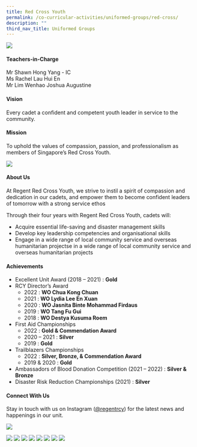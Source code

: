 ```yaml
---
title: Red Cross Youth
permalink: /co-curricular-activities/uniformed-groups/red-cross/
description: ""
third_nav_title: Uniformed Groups
---
```

![](/images/CCA/Red%20Cross%20Youth/RCYBanner%20-%202023.jpg)

#### Teachers-in-Charge  
Mr Shawn Hong Yang - IC  
Ms Rachel Lau Hui En  
Mr Lim Wenhao Joshua Augustine

#### Vision  
Every cadet a confident and competent youth leader in service to the community.

#### Mission 
To uphold the values of compassion, passion, and professionalism as members of Singapore’s Red Cross Youth.

![](/images/CCA/2022%20Red%20Cross%20Formal.jpg)

#### About Us

At Regent Red Cross Youth, we strive to instil a spirit of compassion and dedication in our cadets, and empower them to become confident leaders of tomorrow with a strong service ethos

Through their four years with Regent Red Cross Youth, cadets will:

*   Acquire essential life-saving and disaster management skills
*   Develop key leadership competencies and organisational skills
*   Engage in a wide range of local community service and overseas humanitarian projectse in a wide range of local community service and overseas humanitarian projects

#### Achievements

* Excellent Unit Award (2018 – 2021) : **Gold**
* RCY Director’s Award  
	* 2022 : **WO Chua Kong Chuan**
	* 2021 : **WO Lydia Lee En Xuan**
	* 2020 : **WO Jasnita Binte Mohammad Firdaus**
	* 2019 : **WO Tang Fu Gui**
	* 2018 : **WO Destya Kusuma Roem**
* First Aid Championships
	* 2022 : **Gold & Commendation Award**
	* 2020 – 2021 : **Silver**
	* 2019 : **Gold**
* Trailblazers Championships
	* 2022 : **Silver, Bronze, & Commendation Award**
	* 2019 & 2020 : **Gold**
* Ambassadors of Blood Donation Competition (2021 – 2022) : **Silver & Bronze**
* Disaster Risk Reduction Championships (2021) : **Silver**


#### Connect With Us

Stay in touch with us on Instagram ([@regentrcy](https://www.instagram.com/regentrcy)) for the latest news and happenings in our unit.

![](/images/CCA/2022%20Red%20Cross%20Fun.jpg)

![](/images/CCA/Red%20Cross%20Youth/RCY-1.jpg)
![](/images/CCA/Red%20Cross%20Youth/RCY-2.jpg)
![](/images/CCA/Red%20Cross%20Youth/RCY-3.jpg)
![](/images/CCA/Red%20Cross%20Youth/RCY-4.jpg)
![](/images/CCA/Red%20Cross%20Youth/RCY-5.jpg)
![](/images/CCA/Red%20Cross%20Youth/RCY-6.jpg)
![](/images/CCA/Red%20Cross%20Youth/RCY-7.jpg)
![](/images/CCA/Red%20Cross%20Youth/RCY-8.jpg)